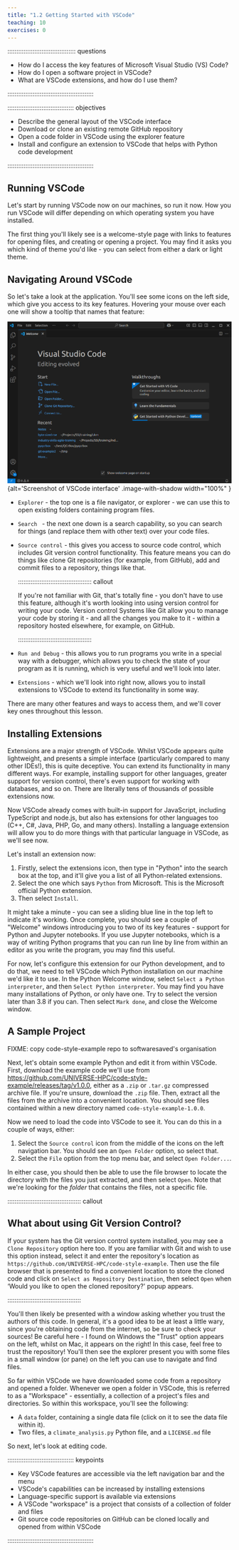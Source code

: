 ```yaml
---
title: "1.2 Getting Started with VSCode"
teaching: 10
exercises: 0
---
```


:::::::::::::::::::::::::::::::::::::: questions 

- How do I access the key features of Microsoft Visual Studio (VS) Code?
- How do I open a software project in VSCode?
- What are VSCode extensions, and how do I use them?

::::::::::::::::::::::::::::::::::::::::::::::::

::::::::::::::::::::::::::::::::::::: objectives

- Describe the general layout of the VSCode interface
- Download or clone an existing remote GitHub repository
- Open a code folder in VSCode using the explorer feature
- Install and configure an extension to VSCode that helps with Python code development

::::::::::::::::::::::::::::::::::::::::::::::::


## Running VSCode

Let's start by running VSCode now on our machines, so run it now.
How you run VSCode will differ depending on which operating system you have installed.

The first thing you'll likely see is a welcome-style page with links to features for opening files, and creating or opening a project.
You may find it asks you which kind of theme you'd like - you can select from either a dark or light theme.

## Navigating Around VSCode

So let's take a look at the application.
You'll see some icons on the left side, which give you access to its key features.
Hovering your mouse over each one will show a tooltip that names that feature:

![](fig/vscode-overview.png){alt='Screenshot of VSCode interface' .image-with-shadow width="100%" }

- `Explorer` - the top one is a file navigator, or explorer - we can use this to open existing folders containing program files.
- `Search ` - the next one down is a search capability, so you can search for things (and replace them with other text) over your code files.
- `Source control` - this gives you access to source code control, which includes Git version control functionality. This feature means you can do things like clone Git repositories (for example, from GitHub), add and commit files to a repository, things like that.

  ::::::::::::::::::::::::::::::::::::::::: callout
    
  If you're not familiar with Git, that's totally fine - you don't have to use this feature, although it's worth looking into using version control for writing your code.
  Version control Systems like Git allow you to manage your code by storing it - and all the changes you make to it - within a repository hosted elsewhere, for example, on GitHub.

  :::::::::::::::::::::::::::::::::::::::::

- `Run and Debug` - this allows you to run programs you write in a special way with a debugger, which allows you to check the state of your program as it is running, which is very useful and we'll look into later.
- `Extensions` - which we'll look into right now, allows you to install extensions to VSCode to extend its functionality in some way.

There are many other features and ways to access them, and we'll cover key ones throughout this lesson.

## Installing Extensions

Extensions are a major strength of VSCode. Whilst VSCode appears quite lightweight, and presents a simple interface (particularly compared to many other IDEs!), this is quite deceptive.
You can extend its functionality in many different ways. 
For example, installing support for other languages, greater support for version control, there's even support for working with databases, and so on.
There are literally tens of thousands of possible extensions now.

Now VSCode already comes with built-in support for JavaScript, including TypeScript and node.js,
but also has extensions for other languages too (C++, C#, Java, PHP, Go, and many others).
Installing a language extension will allow you to do more things with that particular language in VSCode, as we'll see now.

Let's install an extension now:

1. Firstly, select the extensions icon, then type in "Python" into the search box at the top, and it'll give you a list of all Python-related extensions.
1. Select the one which says `Python` from Microsoft. This is the Microsoft official Python extension.
1. Then select `Install`.

It might take a minute - you can see a sliding blue line in the top left to indicate it's working.
Once complete, you should see a couple of "Welcome" windows introducing you to two of its key features - support for Python and Jupyter notebooks.
If you use Jupyter notebooks, which is a way of writing Python programs that you can run line by line from within an editor as you write the program, you may find this useful.

For now, let's configure this extension for our Python development, and to do that, we need to tell VSCode which Python installation on our machine we'd like it to use. In the Python Welcome window, select `Select a Python interpreter`, and then `Select Python interpreter`.
You may find you have many installations of Python, or only have one. Try to select the version later than 3.8 if you can.
Then select `Mark done`, and close the Welcome window.

## A Sample Project

FIXME: copy code-style-example repo to softwaresaved's organisation

Next, let's obtain some example Python and edit it from within VSCode.
First, download the example code we'll use from https://github.com/UNIVERSE-HPC/code-style-example/releases/tag/v1.0.0, either as a `.zip` or `.tar.gz` compressed archive file.
If you're unsure, download the `.zip` file.
Then, extract all the files from the archive into a convenient location.
You should see files contained within a new directory named `code-style-example-1.0.0`.

Now we need to load the code into VSCode to see it. You can do this in a couple of ways, either:

1. Select the `Source control` icon from the middle of the icons on the left navigation bar. You should see an `Open Folder` option, so select that.
1. Select the `File` option from the top menu bar, and select `Open Folder...`.

In either case, you should then be able to use the file browser to locate the directory with the files you just extracted, and then select `Open`.
Note that we're looking for the *folder* that contains the files, not a specific file.

::::::::::::::::::::::::::::::::::::::::: callout

## What about using Git Version Control?

If your system has the Git version control system installed, you may see a `Clone Repository` option here too.
If you are familiar with Git and wish to use this option instead,
select it and enter the repository's location as `https://github.com/UNIVERSE-HPC/code-style-example`.
Then use the file browser that is presented to find a convenient location to store the cloned code and click on `Select as Repository Destination`,
then select `Open` when ‘Would you like to open the cloned repository?' popup appears.

:::::::::::::::::::::::::::::::::::::::::

You'll then likely be presented with a window asking whether you trust the authors of this code.
In general, it's a good idea to be at least a little wary, since you're obtaining code from the internet, so be sure to check your sources!
Be careful here - I found on Windows the "Trust" option appears on the left, whilst on Mac, it appears on the right!
In this case, feel free to trust the repository!
You'll then see the explorer present you with some files in a small window (or pane) on the left you can use to navigate and find files.

So far within VSCode we have downloaded some code from a repository and opened a folder.
Whenever we open a folder in VSCode, this is referred to as a "Workspace" - essentially, a collection of a project's files and directories.
So within this workspace, you'll see the following:

- A `data` folder, containing a single data file (click on it to see the data file within it).
- Two files, a `climate_analysis.py` Python file, and a `LICENSE.md` file

So next, let's look at editing code.

::::::::::::::::::::::::::::::::::::: keypoints 

- Key VSCode features are accessible via the left navigation bar and the menu
- VSCode's capabilities can be increased by installing extensions
- Language-specific support is available via extensions
- A VSCode "workspace" is a project that consists of a collection of folder and files
- Git source code repositories on GitHub can be cloned locally and opened from within VSCode

::::::::::::::::::::::::::::::::::::::::::::::::
